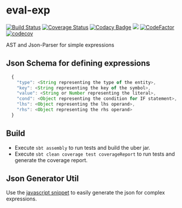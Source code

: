 # eval-exp 
[![Build Status](https://travis-ci.org/saswata-dutta/eval-exp.svg?branch=master)](https://travis-ci.org/saswata-dutta/eval-exp)
[![Coverage Status](https://coveralls.io/repos/github/saswata-dutta/eval-exp/badge.svg?branch=develop)](https://coveralls.io/github/saswata-dutta/eval-exp?branch=develop)
[![Codacy Badge](https://api.codacy.com/project/badge/Grade/de5c9be4524641488e45da1a74b3d09a)](https://app.codacy.com/app/sasdutta/eval-exp?utm_source=github.com&utm_medium=referral&utm_content=saswata-dutta/eval-exp&utm_campaign=Badge_Grade_Dashboard)
[![](https://jitpack.io/v/saswata-dutta/eval-exp.svg)](https://jitpack.io/#saswata-dutta/eval-exp)
[![CodeFactor](https://www.codefactor.io/repository/github/saswata-dutta/eval-exp/badge)](https://www.codefactor.io/repository/github/saswata-dutta/eval-exp)
[![codecov](https://codecov.io/gh/saswata-dutta/eval-exp/branch/master/graph/badge.svg)](https://codecov.io/gh/saswata-dutta/eval-exp)

AST and Json-Parser for simple expressions

## Json Schema for defining expressions

```javascript
  {
    "type": <String representing the type of the entity>,
    "key": <String representing the key of the symbol>,
    "value": <String or Number representing the literal>,
    "cond": <Object representing the condition for IF statement>,
    "lhs": <Object representing the lhs operand>,
    "rhs": <Object representing the rhs operand>
  }
```
  
## Build
  
  - Execute `sbt assembly` to run tests and build the uber jar.
  - Execute `sbt clean coverage test coverageReport` to run tests and generate the coverage report.

## Json Generator Util

Use the [javascript snippet](https://gist.github.com/saswata-dutta/aeaf105908d83eea185f312c5c2cb711) to easily generate the json for complex expressions.
